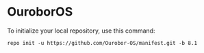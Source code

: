 OuroborOS
========

To initialize your local repository, use this command:

	repo init -u https://github.com/Ourobor-OS/manifest.git -b 8.1

